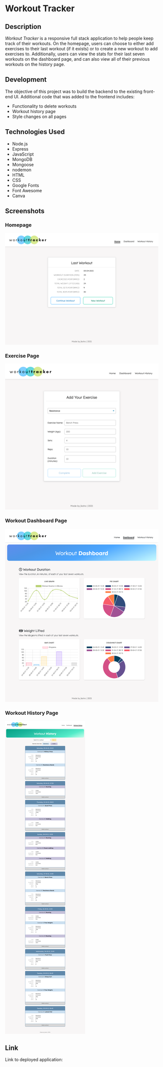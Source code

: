 # Workout Tracker

## Description 
*Workout Tracker* is a responsive full stack application to help people keep track of their workouts. On the homepage, users can choose to either add exercises to their last workout (if it exists) or to create a new workout to add exercises to. Additionally, users can view the stats for their last seven workouts on the dashboard page, and can also view all of their previous workouts on the history page. 

## Development
The objective of this project was to build the backend to the existing front-end UI. Additional code that was added to the frontend includes: 
- Functionality to delete workouts
- Workout history page
- Style changes on all pages

## Technologies Used 
- Node.js
- Express
- JavaScript
- MongoDB
- Mongoose 
- nodemon 
- HTML 
- CSS 
- Google Fonts
- Font Awesome
- Canva

## Screenshots

### Homepage
![Workout Tracker homepage](public/images/readme/homepage.png)

### Exercise Page
![Workout Tracker exercise page](public/images/readme/exercise.png)

### Workout Dashboard Page
![Workout Tracker workout dashboard page](public/images/readme/dashboard.png)

### Workout History Page
![Workout Tracker workout history page](public/images/readme/history.png)

## Link
Link to deployed application: []()


